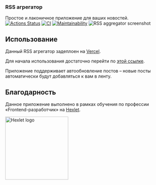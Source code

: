 ### RSS агрегатор
Простое и лаконичное приложение для ваших новостей.
[![Actions Status](https://github.com/vvvhatislove/frontend-project-lvl3/workflows/hexlet-check/badge.svg)](https://github.com/vvvhatislove/frontend-project-lvl3/actions)
[![CI](https://github.com/vvvhatislove/frontend-project-lvl2/workflows/CI/badge.svg)](https://github.com/vvvhatislove/frontend-project-lvl3/actions/workflows/CI.yml)
[![Maintainability](https://api.codeclimate.com/v1/badges/a99a88d28ad37a79dbf6/maintainability)](https://codeclimate.com/github/vvvhatislove/frontend-project-lvl3)
![RSS aggregator screenshot](https://user-images.githubusercontent.com/71961494/125065873-09a13c80-e0bb-11eb-9595-17b21e971df1.png)

## Использование
Данный RSS агрегатор задеплоен на <a href=https://vercel.com/>Vercel</a>.

Для начала использования достаточно перейти по <a href=https://frontend-project-lvl3-ivory.vercel.app/>этой ссылке</a>.

Приложение поддерживает автообновление постов – новые посты автоматически будут добавляться к вам в ленту.

## Благодарность
Данное приложение выполнено в рамках обучения по профессии «Frontend-разработчик» на <a href=https://en.hexlet.io/pages/about>Hexlet</a>.

<img href=https://en.hexlet.io/pages/about  src="https://pbs.twimg.com/profile_images/1104765658829602816/7wuM7zyo_400x400.png" 
alt="Hexlet logo" width="200" length="200">
